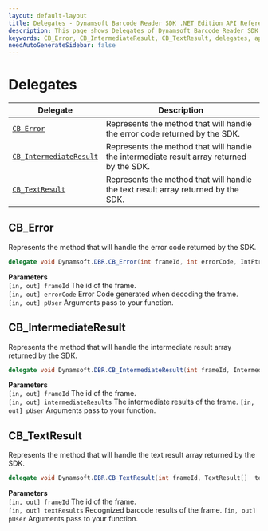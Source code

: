 ```yaml
---
layout: default-layout
title: Delegates - Dynamsoft Barcode Reader SDK .NET Edition API Reference
description: This page shows Delegates of Dynamsoft Barcode Reader SDK .NET Edition.
keywords: CB_Error, CB_IntermediateResult, CB_TextResult, delegates, api reference, .Net
needAutoGenerateSidebar: false
---
```



# Delegates

  | Delegate | Description |
  |----------|-------------|
  | [`CB_Error`](#cb_error) | Represents the method that will handle the error code returned by the SDK. |
  | [`CB_IntermediateResult`](#cb_intermediateresult) | Represents the method that will handle the intermediate result array returned by the SDK. |
  | [`CB_TextResult`](#cb_textresult) | Represents the method that will handle the text result array returned by the SDK. | 
   


## CB_Error
Represents the method that will handle the error code returned by the SDK. 

```csharp
delegate void Dynamsoft.DBR.CB_Error(int frameId, int errorCode, IntPtr pUser)
```   
   
**Parameters**  
`[in, out] frameId` The id of the frame.  
`[in, out] errorCode` Error Code generated when decoding the frame.  
`[in, out] pUser` Arguments pass to your function.  





## CB_IntermediateResult
Represents the method that will handle the intermediate result array returned by the SDK. 

```csharp
delegate void Dynamsoft.DBR.CB_IntermediateResult(int frameId, IntermediateResult[] intermediateResults, IntPtr pUser)
```   
   
**Parameters**  
`[in, out] frameId` The id of the frame.  
`[in, out] intermediateResults` The intermediate results of the frame. 
`[in, out] pUser` Arguments pass to your function.  





## CB_TextResult
Represents the method that will handle the text result array returned by the SDK. 

```csharp
delegate void Dynamsoft.DBR.CB_TextResult(int frameId, TextResult[]  textResults, IntPtr pUser) 
```   
   
**Parameters**  
`[in, out] frameId` The id of the frame.  
`[in, out] textResults` Recognized barcode results of the frame. 
`[in, out] pUser` Arguments pass to your function. 

